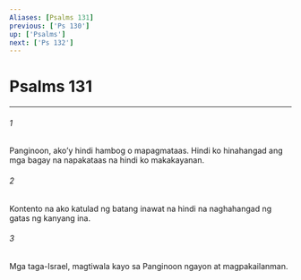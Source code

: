```yaml
---
Aliases: [Psalms 131]
previous: ['Ps 130']
up: ['Psalms']
next: ['Ps 132']
---
```

# Psalms 131

***


###### 1 


Panginoon, akoʼy hindi hambog o mapagmataas. Hindi ko hinahangad ang mga bagay na napakataas na hindi ko makakayanan. 


###### 2 


Kontento na ako katulad ng batang inawat na hindi na naghahangad ng gatas ng kanyang ina. 


###### 3 


Mga taga-Israel, magtiwala kayo sa Panginoon ngayon at magpakailanman.
